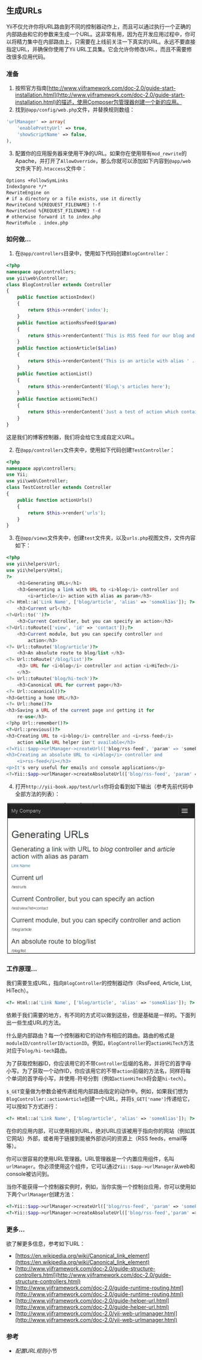 ## 生成URLs

Yii不仅允许你将URL路由到不同的控制器动作上，而且可以通过执行一个正确的内部路由和它的参数来生成一个URL。这非常有用，因为在开发应用过程中，你可以将精力集中在内部路由上，只需要在上线前关注一下真实的URL。永远不要直接指定URL，并确保你使用了Yii URL工具集。它会允许你修改URL，而且不需要修改很多应用代码。

### 准备

1. 按照官方指南[http://www.yiiframework.com/doc-2.0/guide-start-installation.html](http://www.yiiframework.com/doc-2.0/guide-start-installation.html)的描述，使用Composer包管理器创建一个新的应用。
2. 找到`@app/config/web.php`文件，并替换规则数组：

```php
'urlManager' => array(
    'enablePrettyUrl' => true,
    'showScriptName' => false,
),
```

3. 配置你的应用服务器来使用干净的URL。如果你在使用带有`mod_rewrite`的Apache，并打开了`AllowOverride`，那么你就可以添加如下内容到`@app/web`文件夹下的`.htaccess`文件中：

```
Options +FollowSymLinks
IndexIgnore */*
RewriteEngine on
# if a directory or a file exists, use it directly
RewriteCond %{REQUEST_FILENAME} !-f
RewriteCond %{REQUEST_FILENAME} !-d
# otherwise forward it to index.php
RewriteRule . index.php
```

### 如何做...

1. 在`@app/controllers`目录中，使用如下代码创建`BlogController`：

```php
<?php
namespace app\controllers;
use yii\web\Controller;
class BlogController extends Controller
{
    public function actionIndex()
    {
        return $this->render('index');
    }
    public function actionRssFeed($param)
    {
        return $this->renderContent('This is RSS feed for our blog and ' . $param);
    }
    public function actionArticle($alias)
    {
        return $this->renderContent('This is an article with alias ' . $alias);
    }
    public function actionList()
    {
        return $this->renderContent('Blog\'s articles here');
    }
    public function actionHiTech()
    {
        return $this->renderContent('Just a test of action which contains more than one words in the name') ;
    }
}
```

这是我们的博客控制器，我们将会给它生成自定义URL。

2. 在`@app/controllers`文件夹中，使用如下代码创建`TestController`：

```php
<?php
namespace app\controllers;
use Yii;
use yii\web\Controller;
class TestController extends Controller
{
    public function actionUrls()
    {
        return $this->render('urls');
    }
}
```

3. 在`@app/views`文件夹中，创建`test`文件夹，以及`urls.php`视图文件，文件内容如下：

```php
<?php
use yii\helpers\Url;
use yii\helpers\Html;
?>
    <h1>Generating URLs</h1>
    <h3>Generating a link with URL to <i>blog</i> controller and
        <i>article</i> action with alias as param</h3>
<?= Html::a('Link Name', ['blog/article', 'alias' => 'someAlias']); ?>
    <h3>Current url</h3>
<?=Url::to('')?>
    <h3>Current Controller, but you can specify an action</h3>
<?=Url::toRoute(['view', 'id' => 'contact']);?>
    <h3>Current module, but you can specify controller and
        action</h3>
<?= Url::toRoute('blog/article')?>
    <h3>An absolute route to blog/list </h3>
<?= Url::toRoute('/blog/list')?>
    <h3> URL for <i>blog</i> controller and action <i>HiTech</i>
    </h3>
<?= Url::toRoute('blog/hi-tech')?>
    <h3>Canonical URL for current page</h3>
<?= Url::canonical()?>
<h3>Getting a home URL</h3>
<?= Url::home()?>
<h3>Saving a URL of the current page and getting it for
    re-use</h3>
<?php Url::remember()?>
<?=Url::previous()?>
<h3>Creating URL to <i>blog</i> controller and <i>rss-feed</i>
    action while URL helper isn't available</h3>
<?=Yii::$app->urlManager->createUrl(['blog/rss-feed', 'param' => 'someParam'])?>
<h3>Creating an absolute URL to <i>blog</i> controller and
    <i>rss-feed</i></h3>
<p>It's very useful for emails and console applications</p>
<?=Yii::$app->urlManager->createAbsoluteUrl(['blog/rss-feed', 'param' => 'someParam'])?>
```

4. 打开`http://yii-book.app/test/urls`你将会看到如下输出（参考先前代码中全部方法的列表）：

![](../images/203.png)

### 工作原理...

我们需要生成URL，指向`BlogController`的控制器动作（RssFeed, Article, List, HiTech）。

```php
<?= Html::a('Link Name', ['blog/article', 'alias' => 'someAlias']); ?>
```

依赖于我们需要的地方，有不同的方式可以做到这些，但是基础是一样的。下面列出一些生成URL的方法。

什么是内部路由？每一个控制器和它的动作有相应的路由。路由的格式是`moduleID/controllerID/actionID`。例如，`BlogController`的`actionHiTech`方法对应于`blog/hi-tech`路由。

为了获取控制器ID，你应该用它的不带`Controller`后缀的名称，并将它的首字母小写。为了获取一个动作ID，你应该用它的不带`action`前缀的方法名，同样将每个单词的首字母小写，并使用`-`符号分割（例如`actionHiTech`将会是`hi-tech`）。

`$_GET`变量做为参数会被传递给用内部路由指定的动作中。例如，如果我们想为`BlogController::actionArticle`创建一个URL，并将`$_GET['name']`传递给它，可以按如下方式进行：

```php
<?= Html::a('Link Name', ['blog/article', 'alias' => 'someAlias']); ?>
```

在你的应用内部，可以使用相对URL，绝对URL应该被用于指向你的网站（例如其它网站）外部，或者用于链接到能被外部访问的资源上（RSS feeds，email等等）。

你可以很容易的使用URL管理器。URL管理器是一个内置应用组件，名叫`urlManager`。你必须使用这个组件，它可以通过`Yii::$app->urlManager`从web和console被访问到。

当你不能获得一个控制器实例时，例如，当你实施一个控制台应用，你可以使用如下两个`urlManager`创建方法：

```php
<?=Yii::$app->urlManager->createUrl(['blog/rss-feed', 'param' => 'someParam'])?>
<?=Yii::$app->urlManager->createAbsoluteUrl(['blog/rss-feed','param' => 'someParam'])?>
```

### 更多...

欲了解更多信息，参考如下URL：

- [https://en.wikipedia.org/wiki/Canonical_link_element](https://en.wikipedia.org/wiki/Canonical_link_element)
- [http://www.yiiframework.com/doc-2.0/guide-structure-controllers.html](http://www.yiiframework.com/doc-2.0/guide-structure-controllers.html)
- [http://www.yiiframework.com/doc-2.0/guide-runtime-routing.html](http://www.yiiframework.com/doc-2.0/guide-runtime-routing.html)
- [http://www.yiiframework.com/doc-2.0/guide-helper-url.html](http://www.yiiframework.com/doc-2.0/guide-helper-url.html)
- [http://www.yiiframework.com/doc-2.0/yii-web-urlmanager.html](http://www.yiiframework.com/doc-2.0/yii-web-urlmanager.html)

### 参考

- *配置URL规则*小节